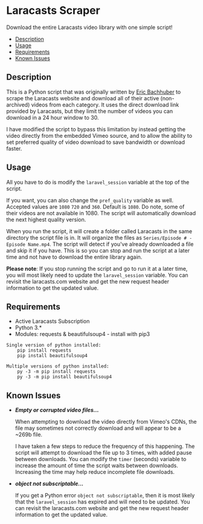 # Laracasts Scraper
Download the entire Laracasts video library with one simple script!

* [Description](#description)
* [Usage](#usage)
* [Requirements](#requirements)
* [Known Issues](#known-issues)

## Description
This is a Python script that was originally written by [Eric Bachhuber](https://gist.github.com/bachhuberdesign/0dfc11cb4a5f959d65dcb914ee7c4dcf) to scrape the Laracasts website and download all of their active (non-archived) videos from each category. It uses the direct download link provided by Laracasts, but they limit the number of videos you can download in a 24 hour window to 30.

I have modified the script to bypass this limitation by instead getting the video directly from the embedded Vimeo source, and to allow the ability to set preferred quality of video download to save bandwidth or download faster.

## Usage
All you have to do is modify the `laravel_session` variable at the top of the script.

If you want, you can also change the `pref_quality` variable as well. Accepted values are `1080` `720` and `360`. Default is `1080`. Do note, some of their videos are not available in 1080. The script will automatically download the next highest quality version.

When you run the script, it will create a folder called Laracasts in the same directory the script file is in. It will organize the files as `Series/Episode # - Episode Name.mp4`. The script will detect if you've already downloaded a file and skip it if you have. This is so you can stop and run the script at a later time and not have to download the entire library again.

**Please note**: If you stop running the script and go to run it at a later time, you will most likely need to update the `laravel_session` variable. You can revisit the laracasts.com website and get the new request header information to get the updated value.

## Requirements
* Active Laracasts Subscription
* Python 3.*
* Modules: requests & beautifulsoup4 - install with pip3

```
Single version of python installed:
    pip install requests
    pip install beautifulsoup4
    
Multiple versions of python installed:
    py -3 -m pip install requests
    py -3 -m pip install beautifulsoup4
```

## Known Issues
* ***Empty or corrupted video files...***

  When attempting to download the video directly from Vimeo's CDNs, the file may sometimes not correctly download and will appear to be a ~269b file.
  
  I have taken a few steps to reduce the frequency of this happening. The script will attempt to download the file up to 3 times, with added pause between downloads. You can modify the `timer` (seconds) variable to increase the amount of time the script waits between downloads. Increasing the time may help reduce incomplete file downloads.

* ***object not subscriptable...***

  If you get a Python error `object not subscriptable`, then it is most likely that the `laravel_session` has expired and will need to be updated. You can revisit the laracasts.com website and get the new request header information to get the updated value.
